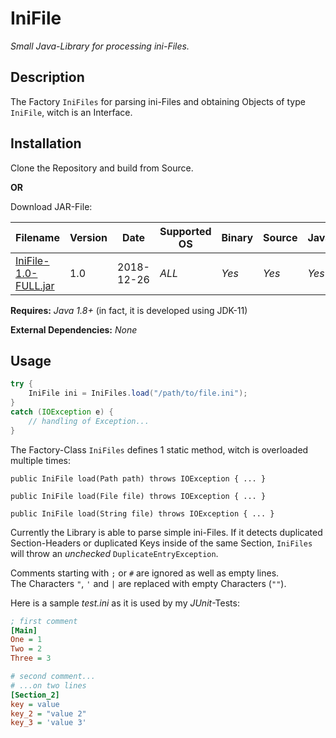 # IniFile

*Small Java-Library for processing ini-Files.*

## Description

The Factory `IniFiles` for parsing ini-Files and obtaining Objects of type `IniFile`, witch is an Interface.

## Installation

Clone the Repository and build from Source.

**OR**

Download JAR-File:

Filename | Version | Date | Supported OS | Binary | Source | Javadoc | SHA256SUM
-------- | ------- | ---- | ------------ | ------ | ------ | ------- | ---------
[IniFile-1.0-FULL.jar](jar/IniFile-1.0-FULL.jar) | 1.0 | 2018-12-26 | *ALL* | *Yes* | *Yes* | *Yes* | fb63d241995d126ec6eb33a2b6e27be9297ba3d38962fe8964ebe065034329e8

**Requires:** *Java 1.8+* (in fact, it is developed using JDK-11)

**External Dependencies:** *None* 

## Usage

``` Java
try {
	IniFile ini = IniFiles.load("/path/to/file.ini");
}
catch (IOException e) {
	// handling of Exception...
}
```

The Factory-Class `IniFiles` defines 1 static method, witch is overloaded multiple times:

`public IniFile load(Path path) throws IOException { ... }`

`public IniFile load(File file) throws IOException { ... }`

`public IniFile load(String file) throws IOException { ... }`

Currently the Library is able to parse simple ini-Files. If it detects duplicated Section-Headers or duplicated Keys inside of the same Section, `IniFiles` 
will throw an *unchecked* `DuplicateEntryException`.

Comments starting with `;` or `#` are ignored as well as empty lines.\
The Characters `"`, `'` and `|` are replaced with empty Characters (`""`).

Here is a sample *test.ini* as it is used by my *JUnit*-Tests:

``` ini
; first comment
[Main]
One = 1
Two = 2
Three = 3

# second comment...
# ...on two lines
[Section_2]
key = value
key_2 = "value 2"
key_3 = 'value 3'
```
